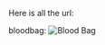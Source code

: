 Here is all the url:

bloodbag:
![Blood Bag](https://github.com/plugga-tech/react-webshop-ts-dankmemes2-0/blob/18-fix-broken-image-url/blood-bag.png?raw=true)

